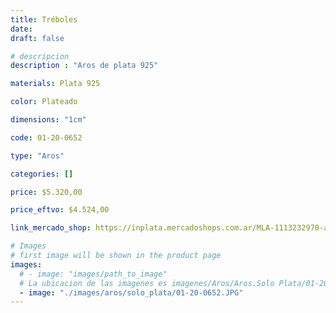 ```yaml
---
title: Tréboles
date: 
draft: false

# descripcion
description : "Aros de plata 925"

materials: Plata 925

color: Plateado

dimensions: "1cm"

code: 01-20-0652

type: "Aros"

categories: []

price: $5.320,00

price_eftvo: $4.524,00

link_mercado_shop: https://inplata.mercadoshops.com.ar/MLA-1113232970-aros-plata-925-tréboles-suerte-_JM

# Images
# first image will be shown in the product page
images:
  # - image: "images/path_to_image"
  # La ubicacion de las imagenes es imagenes/Aros/Aros.Solo Plata/01-20-0652-treboles
  - image: "./images/aros/solo_plata/01-20-0652.JPG"
---
```

